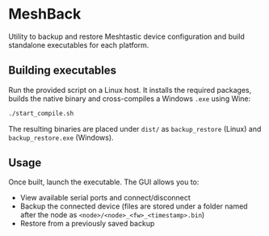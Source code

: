 # MeshBack

Utility to backup and restore Meshtastic device configuration and build
standalone executables for each platform.

## Building executables


Run the provided script on a Linux host. It installs the required packages,
builds the native binary and cross-compiles a Windows `.exe` using Wine:

```bash
./start_compile.sh
```

The resulting binaries are placed under `dist/` as `backup_restore` (Linux) and
`backup_restore.exe` (Windows).

## Usage

Once built, launch the executable. The GUI allows you to:

- View available serial ports and connect/disconnect
- Backup the connected device (files are stored under a folder named after the
  node as `<node>/<node>_<fw>_<timestamp>.bin`)
- Restore from a previously saved backup
